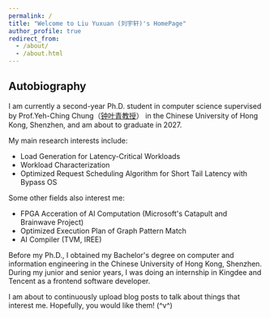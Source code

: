 ```yaml
---
permalink: /
title: "Welcome to Liu Yuxuan (刘宇轩)'s HomePage"
author_profile: true
redirect_from: 
  - /about/
  - /about.html
---
```


## Autobiography

I am currently a second-year Ph.D. student in computer science supervised by Prof.Yeh-Ching Chung（[钟叶青教授](https://www.cs.nthu.edu.tw/~ychung/)） in the Chinese University of Hong Kong, Shenzhen, and am about to graduate in 2027.

My main research interests include:
* Load Generation for Latency-Critical Workloads
* Workload Characterization
* Optimized Request Scheduling Algorithm for Short Tail Latency with Bypass OS

Some other fields also interest me:
* FPGA Acceration of AI Computation (Microsoft's Catapult and Brainwave Project)
* Optimized Execution Plan of Graph Pattern Match
* AI Compiler (TVM, IREE)

Before my Ph.D., I obtained my Bachelor's degree on computer and information engineering in the Chinese University of Hong Kong, Shenzhen. During my junior and senior years, I was doing an internship in Kingdee and Tencent as a frontend software developer.

I am about to continuously upload blog posts to talk about things that interest me. Hopefully, you would like them! (^v^)
